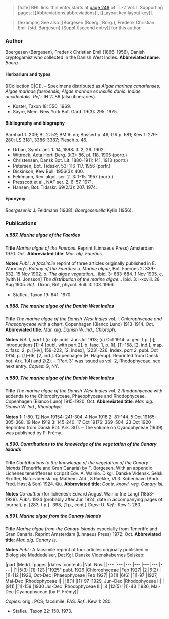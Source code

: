 > [!cite] BHL link: this entry starts at [page 248](https://www.biodiversitylibrary.org/page/33120379) of TL-2 Vol. I.
> Supporting pages: [[Abbreviations|abbreviations]], [[Layout key|layout key]].

> [!example] See also [[Børgesen (Boerg., Börg.), Frederik Christian Emil {std. Børgesen} (Suppl.)|second entry]] for this author

### Author

Boergesen (Børgesen), Frederik Christian Emil (1866-1956), Danish cryptogamist who collected in the Danish West Indies. 
**Abbreviated name**: *Boerg.*

#### Herbarium and types

[[Collection C|C]]. – Specimens distributed as *Algae marinae canarienses, Algae marinae faeroensis, Algae marinae ex insulis danic. Indiae occidentalis.*
*Ref*.: IH 2: 86 (also itineraries).
- Koster, Taxon 18: 550. 1969.
- Sayre, Mem. New York Bot. Gard. 19(3): 295. 1975.

#### Bibliography and biography

Barnhart 1: 209; BL 2: 52; BM 6: no; Bossert p. 46; GR p. 681; Kew 1: 279-280; LS 3181, 3386-3387; Plesch p. 46.
- Urban, Symb. ant. 1: 14, 1898: 3: 2, 26. 1902.
- Wittrock, Acta Horti Berg. 3(3): 86, pl. 118. 1905 (portr.)
- Christensen, Dansk Bot. Lit. 1880-1911: 141. 1913 (portr.)
- Petersen, Bot. Tidsskr. 53: 116-117. 1956 (portr.)
- Dickinson, Kew Bull. 1956(3): 400.
- Feldmann, Rev. algol. ser. 2. 3: 1-15. 1957 (portr.)
- Presscott et al., NAF ser. 2. 6: 57. 1971.
- Hansen, Bot. Tidsskr. 69(2/3): 207. 1974.

#### Eponymy

*Boergesenia* J. Feldmann (1938); *Boergeseniella* Kylin (1956).

### Publications

##### n.587. Marine algae of the Faeröes

**Title**
*Marine algae of the Faeröes*. Reprint (Linnaeus Press) Amsterdam 1970. Oct.
**Abbreviated title**: *Mar. alg. Faeröes*.

**Notes**
*Publ*.: *A facsimile* reprint of three articles originally published in E. Warming's *Botany of the Faeröes*:
a. *Marine algae*, Bot. Faeröes 2: 339-532. 15 Nov 1902.
b. *The algae vegetation...* ibid. 3: 683-684. 1 Nov 1905.
c. \[with H. Jonsson\] *The distribution of the marine algae*... ibid. 3: i-xxviii. 28 Aug 1905.
*Ref*.: Dixon, Brit, phycol. Bull. 3: 103. 1966.
- Stafleu, Taxon 19: 641. 1970.

##### n.588. The marine algae of the Danish West Indies

**Title**
*The marine algae of the Danish West Indies* vol. I. *Chlorophyceae and Phaeophyceae* with a chart. Copenhagen (Bianco Luno) 1913-1914. Oct.
**Abbreviated title**: *Mar. alg. Danish W. Ind., Chloroph.*

**Notes**
*Vol. 1, part 1* (*a, b*): publ. Jun-Jul 1913; (*c*) Oct 1914: a. gen. t.p. \[i\]; introductions \[1\]-4 \[publ. with part 2\].
b. fasc. 1, p. \[i\], \[1\]-158, \[2, ind.\], map.
c. fasc. 2, p. \[i-iv\], 159-222, \[2, index\], \[223\]-226. Index.
*part 2*, publ. Oct 1914, p. \[1\]-66, \[2, ind.\]. Copenhagen (H. Hagerup). Reprinted from Dansk bot. Ark. 1(4) and 2(2). – "Part 3" was issued as vol. 2, Rhodophyceae, see next entry. *Copies*: G, NY.

##### n.589. The marine algae of the Danish West Indies

**Title**
*The marine algae of the Danish West Indies* vol. 2 *Rhodophyceae* with addenda to the Chlorophyceae, Phaeophyceae and Rhodophyceae. Copenhagen (Bianco Luno) 1915-1920. Oct.
**Abbreviated title**: *Mar. alg. Danish W. Ind., Rhodophyc.*

**Notes**
1: 1-80. 12 Nov 19154: 241-304. 4 Nov 1918
2: 81-144. 5 Oct 19165: 305-368. 19 Nov 1919
3: 145-240. 17 Oct 19176: 369-504. 23 Oct 1920
Reprinted from Dansk Bot. Ark. 3(1). – The volume on Cyanophyceae (1939) was published by P. Frémy.

##### n.590. Contributions to the knowledge of the vegetation of the Canary Islands

**Title**
*Contributions to the knowledge of the vegetation of the Canary Islands* (Teneriffe and Gran Canaria) by F. Borgesen. With an appendix Lichenes teneriffenses scripsit Edv. A. Wainio. D.kgl. Danske Vidensk. Selsk. Skrifter, Naturvidensk. og Mathem. Afd., 8 Raekke, VI.3. København (Andr. Fred. Høst & Son) 1924. Qu.
**Abbreviated title**: *Contr. knowl. veg. Canary Isl.*

**Notes**
*Co-author* (for lichenes): Edvard August Wainio (né Lang) (1853-1929).
*Publ*.: 1924 (probably after Jun 1924, date in accompanying pages of journal), p. \[283, t.p.\]- 398, \[1 p., cont.\] *Copy*: U.
*Ref*.: Kew 1: 280.

##### n.591. Marine algae from the Canary Islands

**Title**
*Marine algae from the Canary Islands* especially from Teneriffe and Gran Canaria. Reprint Amsterdam (Linnaeus Press) 1972. Oct.
**Abbreviated title**: *Mar. alg. Canary Is.*

**Notes**
*Publ*.: A facsimile reprint of four articles originally published in Biologiske Meddedelser, Det Kgl. Danske Videnskabernes Selskab:

|part	|Medd.	|pages	|dates	|contents	|Nat. Nov.|
|---	|---	|---	|---	|---	|---	|---	|
|1	|5(3)	|\[1\]-123	|"1925" publ. 1926	|Chlorophyceae	|Feb 1927|
|2	|6(2)	|\[1\]-112	|1926, Oct-Dec	|Phaeophyceae	|Feb 1927|
|3(1)	|6(6)	|\[1\]-97	|1927, Mai-Dec	|Rhodophyceae I|
|	|8(1)	|\[1\]-97	|1929, Jun-Dec	|Rhodophyceae II|
|	|9(1)	|\[1\]-159	|1930 Jul-Dec	|Rhodophyceae III|
|4	|12(5)	|\[1\]-43	|1936, Mai-Dec	|Cyanophyceae (by P. Frémy)|

*Copies*: orig.: PCS; facsimile: FAS.
*Ref*.: Kew 1: 280.
- Stafleu, Taxon 22: 150. 1973.

